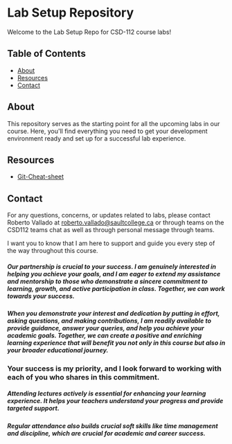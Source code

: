 # Lab Setup Repository

Welcome to the Lab Setup Repo for CSD-112 course labs!

## Table of Contents

- [About](#about)
- [Resources](#resources)
- [Contact](#contact)

## About

This repository serves as the starting point for all the upcoming labs in our course. Here, you'll find everything you need to get your development environment ready and set up for a successful lab experience.

## Resources

- [Git-Cheat-sheet](https://education.github.com/git-cheat-sheet-education.pdf)

## Contact

For any questions, concerns, or updates related to labs, please contact Roberto Vallado at roberto.vallado@saultcollege.ca or through teams on the CSD112 teams chat as well as through personal message through teams.

I want you to know that I am here to support and guide you every step of the way throughout this course. 

#####  Our partnership is crucial to your success. I am genuinely interested in helping you achieve your goals, and I am eager to extend my assistance and mentorship to those who demonstrate a sincere commitment to learning, growth, and active participation in class. Together, we can work towards your success.

#####  When you demonstrate your interest and dedication by putting in effort, asking questions, and making contributions, I am readily available to provide guidance, answer your queries, and help you achieve your academic goals. Together, we can create a positive and enriching learning experience that will benefit you not only in this course but also in your broader educational journey. 

### Your success is my priority, and I look forward to working with each of you who shares in this commitment.

#####  Attending lectures actively is essential for enhancing your learning experience. It helps your teachers understand your progress and provide targeted support. 

##### Regular attendance also builds crucial soft skills like time management and discipline, which are crucial for academic and career success.
